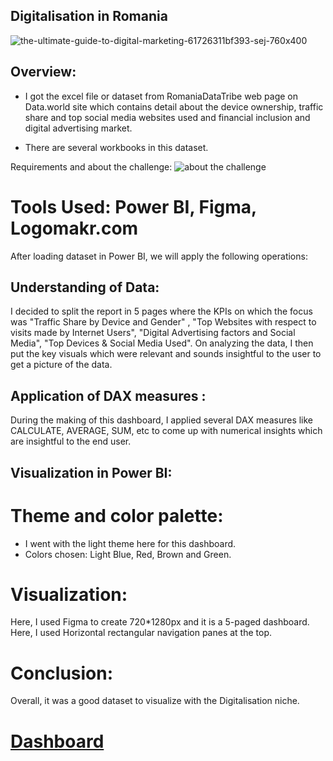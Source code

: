 ## Digitalisation in Romania

![the-ultimate-guide-to-digital-marketing-61726311bf393-sej-760x400](https://user-images.githubusercontent.com/72240938/190921530-11054c39-ca41-4c13-b171-9a04bfa0c9a9.png)

## Overview:

* I got the excel file or dataset from RomaniaDataTribe web page on Data.world site which contains detail about the device ownership, traffic share and top social media
websites used and financial inclusion and digital advertising market.

* There are several workbooks in this dataset.

Requirements and about the challenge:
![about the challenge ](https://user-images.githubusercontent.com/72240938/190921760-18902839-c457-44e2-8771-705e06d24dcf.png)

# Tools Used: Power BI, Figma, Logomakr.com

After loading dataset in Power BI, we will apply the following operations:


## Understanding of Data:

I decided to split the report in 5 pages where the KPIs on which the focus was "Traffic Share by Device and Gender" , "Top Websites with respect to visits made by Internet Users", "Digital Advertising factors and Social Media", "Top Devices & Social Media Used".
On analyzing the data, I then put the key visuals which were relevant and sounds insightful to the user to get a picture of the data.


## Application of DAX measures :
During the making of this dashboard, I applied several DAX measures like CALCULATE, AVERAGE, SUM, etc to come up with numerical insights which are insightful to the end
user.

## Visualization in Power BI:

# Theme and color palette:
* I went with the light theme here for this dashboard.
* Colors chosen: Light Blue, Red, Brown and Green.

# Visualization:

Here, I used Figma to create 720*1280px and it is a 5-paged dashboard. Here, I used Horizontal rectangular navigation panes at the top.

# Conclusion:
Overall, it was a good dataset to visualize with the Digitalisation niche.

# [Dashboard](https://lnkd.in/dtKbnAQn)




